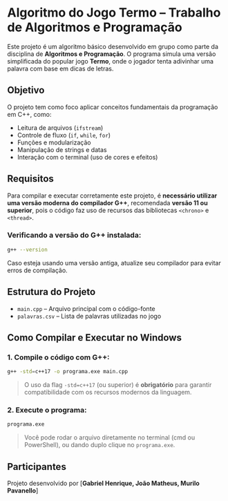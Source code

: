 # Algoritmo do Jogo Termo – Trabalho de Algoritmos e Programação

Este projeto é um algoritmo básico desenvolvido em grupo como parte da disciplina de **Algoritmos e Programação**. O programa simula uma versão simplificada do popular jogo **Termo**, onde o jogador tenta adivinhar uma palavra com base em dicas de letras.

## Objetivo

O projeto tem como foco aplicar conceitos fundamentais da programação em C++, como:

- Leitura de arquivos (`ifstream`)
- Controle de fluxo (`if`, `while`, `for`)
- Funções e modularização
- Manipulação de strings e datas
- Interação com o terminal (uso de cores e efeitos)

## Requisitos

Para compilar e executar corretamente este projeto, é **necessário utilizar uma versão moderna do compilador G++**, recomendada **versão 11 ou superior**, pois o código faz uso de recursos das bibliotecas `<chrono>` e `<thread>`.

### Verificando a versão do G++ instalada:

```bash
g++ --version
```

Caso esteja usando uma versão antiga, atualize seu compilador para evitar erros de compilação.

## Estrutura do Projeto

- `main.cpp` – Arquivo principal com o código-fonte
- `palavras.csv` – Lista de palavras utilizadas no jogo

## Como Compilar e Executar no Windows

### 1. Compile o código com G++:

```bash
g++ -std=c++17 -o programa.exe main.cpp
```

> O uso da flag `-std=c++17` (ou superior) é **obrigatório** para garantir compatibilidade com os recursos modernos da linguagem.

### 2. Execute o programa:

```bash
programa.exe
```

> Você pode rodar o arquivo diretamente no terminal (cmd ou PowerShell), ou dando duplo clique no `programa.exe`.

## Participantes

Projeto desenvolvido por [**Gabriel Henrique, João Matheus, Murilo Pavanello**]  
